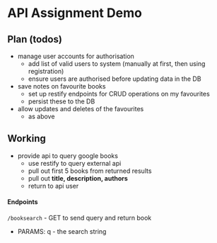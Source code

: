 # API Assignment Demo

## Plan (todos)

* manage user accounts for authorisation
  - add list of valid users to system (manually at first, then using registration)
  - ensure users are authorised before updating data in the DB
* save notes on favourite books
  - set up restify endpoints for CRUD operations on my favourites
  - persist these to the DB
* allow updates and deletes of the favourites
  - as above
  
## Working

* provide api to query google books
  - use restify to query external api
  - pull out first 5 books from returned results
  - pull out **title, description, authors**
  - return to api user
  
#### Endpoints

`/booksearch` - GET to send query and return book
* PARAMS: q - the search string
  